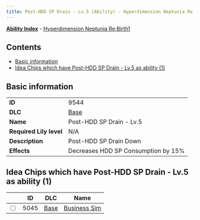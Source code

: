 ```yaml
---
title: Post-HDD SP Drain - Lv.5 (Ability) - Hyperdimension Neptunia Re;Birth1
---
```


[**Ability Index**](/neptunia/rb1/ability/index.html) - [Hyperdimension Neptunia Re;Birth1](/neptunia/rb1)

## Contents

- [Basic information](#basic-information)
- [Idea Chips which have Post-HDD SP Drain - Lv.5 as ability (1)](#idea-chips-which-have-post-hdd-sp-drain-lv5-as-ability-1)

## Basic information

|   |   |
| -- | -- |
| **ID** | 9544 |
| **DLC** | [Base](/neptunia/rb1/dlc/1-base.html) |
| **Name** | Post-HDD SP Drain - Lv.5 |
| **Required Lily level** | N/A |
| **Description** | Post-HDD SP Drain Down |
| **Effects** | Decreases HDD SP Consumption by 15% |


## Idea Chips which have Post-HDD SP Drain - Lv.5 as ability (1)

|    | ID | DLC | Name |
| -- | -- | --- | ---- |
| <input type="checkbox" id="rb1-item-1-5045" class="trackbox" /> | 5045 | [Base](/neptunia/rb1/dlc/1-base.html) | [Business Sim](/neptunia/rb1/item/1-5045-business-sim.html) |
